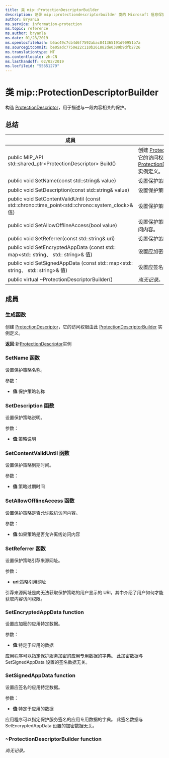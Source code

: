 ```yaml
---
title: 类 mip::ProtectionDescriptorBuilder
description: 记录 mip::protectiondescriptorbuilder 类的 Microsoft 信息保护 (MIP) SDK。
author: BryanLa
ms.service: information-protection
ms.topic: reference
ms.author: bryanla
ms.date: 01/28/2019
ms.openlocfilehash: b6ac49c7cb4d6f7592abac041365191d90951b7a
ms.sourcegitcommit: be05adc7750e22c110b261882de0389b9dfb2726
ms.translationtype: MT
ms.contentlocale: zh-CN
ms.lasthandoff: 02/02/2019
ms.locfileid: "55651279"
---
```

# <a name="class-mipprotectiondescriptorbuilder"></a>类 mip::ProtectionDescriptorBuilder 
构造 [ProtectionDescriptor](class_mip_protectiondescriptor.md)，用于描述与一段内容相关的保护。
  
## <a name="summary"></a>总结
 成員                        | 说明                                
--------------------------------|---------------------------------------------
public MIP_API std::shared_ptr\<ProtectionDescriptor\> Build()  |  创建 [ProtectionDescriptor](class_mip_protectiondescriptor.md)，它的访问权限由此 [ProtectionDescriptorBuilder](class_mip_protectiondescriptorbuilder.md) 实例定义。
public void SetName(const std::string& value)  |  设置保护策略名称。
public void SetDescription(const std::string& value)  |  设置保护策略说明。
public void SetContentValidUntil (const std::chrono::time_point\<std::chrono::system_clock\>& 值)  |  设置保护策略到期时间。
public void SetAllowOfflineAccess(bool value)  |  设置保护策略是否允许脱机访问内容。
public void SetReferrer(const std::string& uri)  |  设置保护策略引荐来源网址。
public void SetEncryptedAppData (const std:: map\<std:: string、 std:: string\>& 值)  |  设置应加密的应用特定数据。
public void SetSignedAppData (const std:: map\<std:: string、 std:: string\>& 值)  |  设置应签名的应用特定数据。
public virtual ~ProtectionDescriptorBuilder()  | _尚无记录。_
  
## <a name="members"></a>成員
  
### <a name="build-function"></a>生成函数
创建 [ProtectionDescriptor](class_mip_protectiondescriptor.md)，它的访问权限由此 [ProtectionDescriptorBuilder](class_mip_protectiondescriptorbuilder.md) 实例定义。

  
**返回**:新[ProtectionDescriptor](class_mip_protectiondescriptor.md)实例
  
### <a name="setname-function"></a>SetName 函数
设置保护策略名称。

参数：  
* **值**:保护策略名称


  
### <a name="setdescription-function"></a>SetDescription 函数
设置保护策略说明。

参数：  
* **值**:策略说明


  
### <a name="setcontentvaliduntil-function"></a>SetContentValidUntil 函数
设置保护策略到期时间。

参数：  
* **值**:策略过期时间


  
### <a name="setallowofflineaccess-function"></a>SetAllowOfflineAccess 函数
设置保护策略是否允许脱机访问内容。

参数：  
* **值**:如果策略是否允许离线访问内容


  
### <a name="setreferrer-function"></a>SetReferrer 函数
设置保护策略引荐来源网址。

参数：  
* **uri**:策略引用网址


引荐来源网址是向无法获取保护策略的用户显示的 URI，其中介绍了用户如何才能获取内容访问权限。
  
### <a name="setencryptedappdata-function"></a>SetEncryptedAppData function
设置应加密的应用特定数据。

参数：  
* **值**:特定于应用的数据


应用程序可以指定保护服务加密的应用专用数据的字典。 此加密数据与 SetSignedAppData 设置的签名数据无关。
  
### <a name="setsignedappdata-function"></a>SetSignedAppData function
设置应签名的应用特定数据。

参数：  
* **值**:特定于应用的数据


应用程序可以指定保护服务签名的应用专用数据的字典。 此签名数据与 SetEncryptedAppData 设置的加密数据无关。
  
### <a name="protectiondescriptorbuilder-function"></a>~ProtectionDescriptorBuilder function
_尚无记录。_
